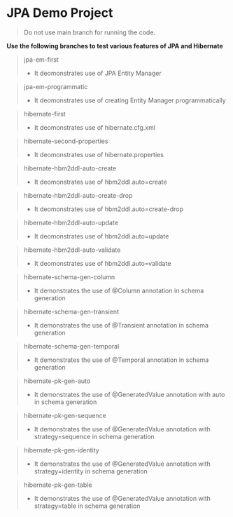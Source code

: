 # JPA Demo Project
>Do not use main branch for running the code.

**Use the following branches to test various features of JPA and Hibernate**

> jpa-em-first
>- It deomonstrates use of JPA Entity Manager

>jpa-em-programmatic
>- It deomonstrates use of creating Entity Manager programmatically

>hibernate-first
>- It deomonstrates use of hibernate.cfg.xml

>hibernate-second-properties
> - It deomonstrates use of hibernate.properties

>hibernate-hbm2ddl-auto-create
> - It deomonstrates use of hbm2ddl.auto=create

>hibernate-hbm2ddl-auto-create-drop
> - It deomonstrates use of hbm2ddl.auto=create-drop

>hibernate-hbm2ddl-auto-update
> - It deomonstrates use of hbm2ddl.auto=update

>hibernate-hbm2ddl-auto-validate
> - It deomonstrates use of hbm2ddl.auto=validate

>hibernate-schema-gen-column
> - It demonstrates the use of @Column annotation in schema generation

>hibernate-schema-gen-transient
> - It demonstrates the use of @Transient annotation in schema generation

>hibernate-schema-gen-temporal
> - It demonstrates the use of @Temporal annotation in schema generation

>hibernate-pk-gen-auto
> - It demonstrates the use of @GeneratedValue annotation with auto in schema generation

>hibernate-pk-gen-sequence
> - It demonstrates the use of @GeneratedValue annotation with strategy=sequence in schema generation

>hibernate-pk-gen-identity
> - It demonstrates the use of @GeneratedValue annotation with strategy=identity in schema generation

>hibernate-pk-gen-table
> - It demonstrates the use of @GeneratedValue annotation with strategy=table in schema generation


